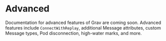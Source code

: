 # Advanced

Documentation for advanced features of Grav are coming soon. Advanced features include `ConnectWithReplay`, additional Message attributes, custom Message types, Pod disconnection, high-water marks, and more.

